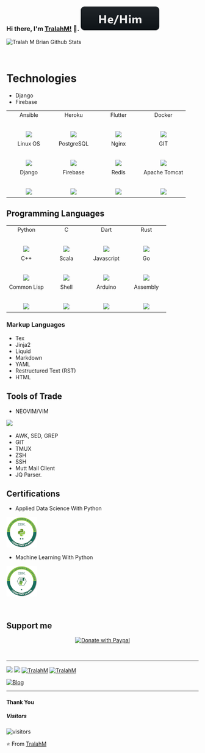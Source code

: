 ### Hi there, I'm [TralahM!](https://tralahm.tralahtek.com) 👋.  <img src="https://raw.githubusercontent.com/8bithemant/8bithemant/master/svg/pronouns/hehim.svg" >




![Tralah M Brian Github Stats](https://github-readme-stats.vercel.app/api?username=TralahM&show_icons=true)

<br />

# Technologies

- Django
- Firebase

<table>
<tbody>
<tr valign="top">
<td width="25%" align="center">
<span>Ansible</span><br/><br/><br/>
<img height="64px" src="https://cdn.svgporn.com/logos/ansible.svg">
</td>
<td width="25%" align="center">
<span>Heroku</span><br/><br/><br/>
<img height="64px" src="https://cdn.svgporn.com/logos/heroku.svg">
</td>
<td width="25%" align="center">
<span>Flutter</span><br/><br/><br/>
<img height="64px" src="https://cdn.svgporn.com/logos/flutter.svg">
</td>
<td width="25%" align="center">
<span>Docker</span><br/><br/><br/>
<img height="64px" src="https://cdn.svgporn.com/logos/docker.svg">
</td>
</tr>
<tr valign="top">
<td width="25%" align="center">
<span>Linux OS</span><br/><br/><br/>
<img height="64px" src="https://cdn.svgporn.com/logos/linux-tux.svg">
</td>
<td width="25%" align="center">
<span>PostgreSQL</span><br/><br/><br/>
<img height="64px" src="https://cdn.svgporn.com/logos/postgresql.svg">
</td>
<td width="25%" align="center">
<span>Nginx</span><br/><br/><br/>
<img height="64px" src="https://cdn.svgporn.com/logos/nginx.svg">
</td>
<td width="25%" align="center">
<span>GIT</span><br/><br/><br/>
<img height="64px" src="https://cdn.svgporn.com/logos/git.svg">
</td>
</tr>
<tr valign="top">
<td width="25%" align="center">
<span>Django</span><br/><br/><br/>
<img height="64px" src="https://cdn.svgporn.com/logos/django.svg">
</td>
<td width="25%" align="center">
<span>Firebase</span><br/><br/><br/>
<img height="64px" src="https://cdn.svgporn.com/logos/firebase.svg">
</td>
<td width="25%" align="center">
<span>Redis</span><br/><br/><br/>
<img height="64px" src="https://cdn.svgporn.com/logos/redis.svg">
</td>
<td width="25%" align="center">
<span>Apache Tomcat</span><br/><br/><br/>
<img height="64px" src="https://cdn.svgporn.com/logos/tomcat.svg">
</td>
</tr>
</tbody>
</table>

## Programming Languages

<table>
<tbody>
<tr valign="top">
<td width="25%" align="center">
<span>Python</span><br/><br/><br/>
<img height="64px" src="https://cdn.svgporn.com/logos/python.svg">
</td>
<td width="25%" align="center">
<span>C</span><br/><br/><br/>
<img height="64px" src="https://cdn.svgporn.com/logos/c.svg">
</td>
<td width="25%" align="center">
<span>Dart</span><br/><br/><br/>
<img height="64px" src="https://cdn.svgporn.com/logos/dart.svg">
</td>
<td width="25%" align="center">
<span>Rust</span><br/><br/><br/>
<img height="64px" src="https://cdn.svgporn.com/logos/rust.svg">
</td>
</tr>
<tr valign="top">
<td width="25%" align="center">
<span>C++</span><br/><br/><br/>
<img height="64px" src="https://cdn.svgporn.com/logos/c-plusplus.svg">
</td>
<td width="25%" align="center">
<span>Scala</span><br/><br/><br/>
<img height="64px" src="https://cdn.svgporn.com/logos/scala.svg">
</td>
<td width="25%" align="center">
<span>Javascript</span><br/><br/><br/>
<img height="64px" src="https://cdn.svgporn.com/logos/javascript.svg">
</td>
<td width="25%" align="center">
<span>Go</span><br/><br/><br/>
<img height="64px" src="https://cdn.svgporn.com/logos/go.svg">
</td>
</tr>
<tr valign="top">
<td width="25%" align="center">
<span>Common Lisp</span><br/><br/><br/>
<img height="64px" src="https://cdn.svgporn.com/logos/clojure.svg">
</td>
<td width="25%" align="center">
<span>Shell</span><br/><br/><br/>
<img height="64px" src="https://cdn.svgporn.com/logos/bash.svg">
</td>
<td width="25%" align="center">
<span>Arduino</span><br/><br/><br/>
<img height="64px" src="https://cdn.svgporn.com/logos/arduino.svg">
</td>
<td width="25%" align="center">
<span>Assembly</span><br/><br/><br/>
<img height="64px" src="https://cdn.svgporn.com/logos/gnu.svg">
</td>
</tr>
</tbody>
</table>

### Markup Languages
- Tex
- Jinja2
- Liquid
- Markdown
- YAML
- Restructured Text (RST)
- HTML

## Tools of Trade

- NEOVIM/VIM
<img height="64px" src="https://cdn.svgporn.com/logos/neovim.svg">

- AWK, SED, GREP
- GIT
- TMUX
- ZSH
- SSH
- Mutt Mail Client
- JQ Parser.

## Certifications
- Applied Data Science With Python

[![Applied Data Science With Python Level 2](assets/applied-data-science-with-python-level-2.png)](https://www.youracclaim.com/badges/bd35716f-5655-40ca-acb8-6135cdcfaeac/public_url)

- Machine Learning With Python

[![Machine Learning With Python Level 1](assets/machine-learning-with-python-level-1.png)](https://www.youracclaim.com/badges/0080c800-73d6-4c0b-ba1f-b5ee56bb19f4/public_url)


<br />

## Support me
<p align="center">
  <a href="https://www.paypal.com/cgi-bin/webscr?cmd=_s-xclick&hosted_button_id=WFKVHBRCYEE6S&source=url" target="_blank">
      <img width="18%" alt="Donate with Paypal" src="https://raw.githubusercontent.com/onimur/.github/master/.resources/support-paypal.png"/>
  </a>
</p>

<br />

***********************************
[![](https://img.shields.io/badge/Github-TralahM-green?style=for-the-badge&logo=github)](https://github.com/TralahM)
[![](https://img.shields.io/badge/Twitter-%40TralahM-blue?style=for-the-badge&logo=twitter)](https://twitter.com/TralahM)
[![TralahM](https://img.shields.io/badge/Kaggle-TralahM-purple.svg?style=for-the-badge&logo=kaggle)](https://kaggle.com/TralahM)
[![TralahM](https://img.shields.io/badge/LinkedIn-TralahM-white.svg?style=for-the-badge&logo=linkedin)](https://linkedin.com/in/TralahM)


[![Blog](https://img.shields.io/badge/Blog-tralahm.tralahtek.com-blue.svg?style=for-the-badge&logo=rss)](https://tralahm.tralahtek.com)


***********************************
#### Thank You
##### Visitors

![visitors](https://visitor-badge.glitch.me/badge?page_id=TralahM.TralahM)


⭐️ From [TralahM](https://github.com/TralahM)
